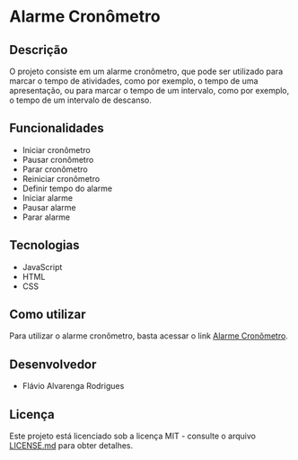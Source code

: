 # Alarme Cronômetro

## Descrição

O projeto consiste em um alarme cronômetro, que pode ser utilizado para marcar o tempo de atividades, como por exemplo, o tempo de uma apresentação, ou para marcar o tempo de um intervalo, como por exemplo, o tempo de um intervalo de descanso.

## Funcionalidades

- Iniciar cronômetro
- Pausar cronômetro
- Parar cronômetro
- Reiniciar cronômetro
- Definir tempo do alarme
- Iniciar alarme
- Pausar alarme
- Parar alarme

## Tecnologias

- JavaScript
- HTML
- CSS

## Como utilizar

Para utilizar o alarme cronômetro, basta acessar o link [Alarme Cronômetro](https://alvarengaflavio.github.io/alarme-cronometro/).

## Desenvolvedor

- Flávio Alvarenga Rodrigues

## Licença

Este projeto está licenciado sob a licença MIT - consulte o arquivo [LICENSE.md](LICENSE.md) para obter detalhes.
